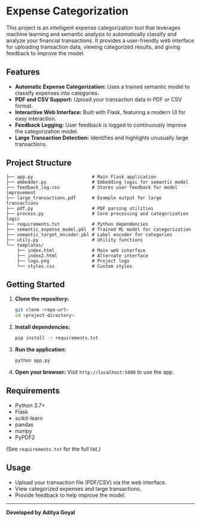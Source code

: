 # Expense Categorization

This project is an intelligent expense categorization tool that leverages machine learning and semantic analysis to automatically classify and analyze your financial transactions. It provides a user-friendly web interface for uploading transaction data, viewing categorized results, and giving feedback to improve the model.

## Features
- **Automatic Expense Categorization:** Uses a trained semantic model to classify expenses into categories.
- **PDF and CSV Support:** Upload your transaction data in PDF or CSV format.
- **Interactive Web Interface:** Built with Flask, featuring a modern UI for easy interaction.
- **Feedback Logging:** User feedback is logged to continuously improve the categorization model.
- **Large Transaction Detection:** Identifies and highlights unusually large transactions.

## Project Structure
```
├── app.py                      # Main Flask application
├── embedder.py                 # Embedding logic for semantic model
├── feedback_log.csv            # Stores user feedback for model improvement
├── large_transactions.pdf      # Example output for large transactions
├── pdf.py                      # PDF parsing utilities
├── process.py                  # Core processing and categorization logic
├── requirements.txt            # Python dependencies
├── semantic_expense_model.pkl  # Trained ML model for categorization
├── semantic_target_encoder.pkl # Label encoder for categories
├── utils.py                    # Utility functions
└── templates/
    ├── index.html              # Main web interface
    ├── index2.html             # Alternate interface
    ├── logo.png                # Project logo
    └── styles.css              # Custom styles
```

## Getting Started
1. **Clone the repository:**
   ```bash
   git clone <repo-url>
   cd <project-directory>
   ```
2. **Install dependencies:**
   ```bash
   pip install -r requirements.txt
   ```
3. **Run the application:**
   ```bash
   python app.py
   ```
4. **Open your browser:**
   Visit `http://localhost:5000` to use the app.

## Requirements
- Python 3.7+
- Flask
- scikit-learn
- pandas
- numpy
- PyPDF2

(See `requirements.txt` for the full list.)

## Usage
- Upload your transaction file (PDF/CSV) via the web interface.
- View categorized expenses and large transactions.
- Provide feedback to help improve the model.



---

**Developed by Aditya Goyal**
